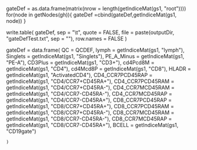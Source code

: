 gateDef = as.data.frame(matrix(nrow = length(getIndiceMat(gs1, "root"))))
for(node in getNodes(gh)){
gateDef =cbind(gateDef,getIndiceMat(gs1, node))
}
 
   write.table(
    gateDef,
    sep = "\t",
    quote = FALSE,
    file = paste(outputDir, "gateDefTest.txt", sep = ""),
    row.names = FALSE
  )
 
 gateDef = data.frame(
      QC = QCDEF,
      lymph = getIndiceMat(gs1, "lymph"),
      Singlets = getIndiceMat(gs1, "Singlets"),
      PE_A_Minus = getIndiceMat(gs1, "PE-A"),
      CD3Plus = getIndiceMat(gs1, "CD3+"),
      cd4Pcd8M = getIndiceMat(gs1, "CD4"),
      cd4Mcd8P = getIndiceMat(gs1, "CD8"),
      HLADR = getIndiceMat(gs1, "ActivatedCD4"),
      CD4_CCR7PCD45RAP = getIndiceMat(gs1, "CD4/CCR7+CD45RA+"),
      CD4_CCR7PCD45RAM = getIndiceMat(gs1, "CD4/CCR7+CD45RA-"),
      CD4_CCR7MCD45RAM = getIndiceMat(gs1, "CD4/CCR7-CD45RA-"),
      CD4_CCR7MCD45RAP = getIndiceMat(gs1, "CD4/CCR7-CD45RA+"),
      CD8_CCR7PCD45RAP = getIndiceMat(gs1, "CD8/CCR7+CD45RA+"),
      CD8_CCR7PCD45RAM = getIndiceMat(gs1, "CD8/CCR7+CD45RA-"),
      CD8_CCR7MCD45RAM = getIndiceMat(gs1, "CD8/CCR7-CD45RA-"),
      CD8_CCR7MCD45RAP = getIndiceMat(gs1, "CD8/CCR7-CD45RA+"),
      BCELL = getIndiceMat(gs1, "CD19gate")
      
    )